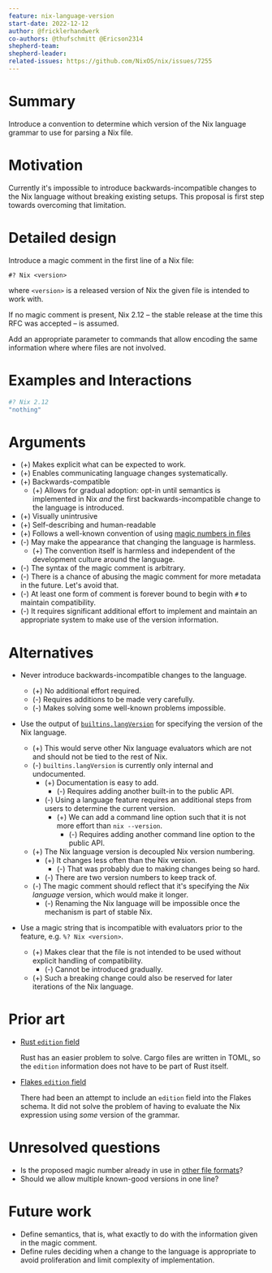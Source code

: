 ```yaml
---
feature: nix-language-version
start-date: 2022-12-12
author: @fricklerhandwerk
co-authors: @thufschmitt @Ericson2314
shepherd-team: 
shepherd-leader: 
related-issues: https://github.com/NixOS/nix/issues/7255
---
```


# Summary
[summary]: #summary

Introduce a convention to determine which version of the Nix language grammar to use for parsing a Nix file.

# Motivation
[motivation]: #motivation

Currently it's impossible to introduce backwards-incompatible changes to the Nix language without breaking existing setups.
This proposal is first step towards overcoming that limitation.

# Detailed design
[design]: #detailed-design

Introduce a magic comment in the first line of a Nix file:

    #? Nix <version>

where `<version>` is a released version of Nix the given file is intended to work with.

If no magic comment is present, Nix 2.12 – the stable release at the time this RFC was accepted – is assumed.

Add an appropriate parameter to commands that allow encoding the same information where where files are not involved.

# Examples and Interactions
[examples-and-interactions]: #examples-and-interactions

```nix
#? Nix 2.12
"nothing"
```

# Arguments
[advantages]: #advantages

* (+) Makes explicit what can be expected to work.
* (+) Enables communicating language changes systematically.
* (+) Backwards-compatible
  * (+) Allows for gradual adoption: opt-in until semantics is implemented in Nix *and* the first backwards-incompatible change to the language is introduced.
* (+) Visually unintrusive
* (+) Self-describing and human-readable
* (+) Follows a well-known convention of using [magic numbers in files](https://en.m.wikipedia.org/wiki/Magic_number_(programming)#In_files)
* (-) May make the appearance that changing the language is harmless.
  * (+) The convention itself is harmless and independent of the development culture around the language.
* (-) The syntax of the magic comment is arbitrary.
* (-) There is a chance of abusing the magic comment for more metadata in the future. Let's avoid that.
* (-) At least one form of comment is forever bound to begin with `#` to maintain compatibility.
* (-) It requires significant additional effort to implement and maintain an appropriate system to make use of the version information.

# Alternatives
[alternatives]: #alternatives

- Never introduce backwards-incompatible changes to the language.

  * (+) No additional effort required.
  * (-) Requires additions to be made very carefully.
  * (-) Makes solving some well-known problems impossible.

- Use the output of [`builtins.langVersion`] for specifying the version of the Nix language.

  * (+) This would serve other Nix language evaluators which are not and should not be tied to the rest of Nix.
  * (-) `builtins.langVersion` is currently only internal and undocumented.
    * (+) Documentation is easy to add.
      * (-) Requires adding another built-in to the public API.
    * (-) Using a language feature requires an additional steps from users to determine the current version.
      * (+) We can add a command line option such that it is not more effort than `nix --version`.
        * (-) Requires adding another command line option to the public API.
  * (+) The Nix language version is decoupled Nix version numbering.
    * (+) It changes less often than the Nix version.
      * (-) That was probably due to making changes being so hard.
    * (-) There are two version numbers to keep track of.
  * (-) The magic comment should reflect that it's specifying the *Nix language* version, which would make it longer.
    * (-) Renaming the Nix language will be impossible once the mechanism is part of stable Nix.

[`builtins.langVersion`]: https://github.com/NixOS/nix/blob/26c7602c390f8c511f326785b570918b2f468892/src/libexpr/primops.cc#L3952-L3957

- Use a magic string that is incompatible with evaluators prior to the feature, e.g. `%? Nix <version>`.

  * (+) Makes clear that the file is not intended to be used without explicit handling of compatibility.
    * (-) Cannot be introduced gradually.
  * (+) Such a breaking change could also be reserved for later iterations of the Nix language.

# Prior art

- [Rust `edition` field]

  Rust has an easier problem to solve. Cargo files are written in TOML, so the `edition` information does not have to be part of Rust itself.

- [Flakes `edition` field]

  There had been an attempt to include an `edition` field into the Flakes schema.
  It did not solve the problem of having to evaluate the Nix expression using *some* version of the grammar.

[Rust `edition` field]: https://doc.rust-lang.org/cargo/reference/manifest.html#the-edition-field
[Flakes `edition` field]: https://discourse.nixos.org/t/nix-2-8-0-released/18714/6

# Unresolved questions
[unresolved]: #unresolved-questions

- Is the proposed magic number already in use in [other file formats](https://en.m.wikipedia.org/wiki/Magic_number_(programming)#In_files)?
- Should we allow multiple known-good versions in one line?

# Future work
[future]: #future-work

- Define semantics, that is, what exactly to do with the information given in the magic comment.
- Define rules deciding when a change to the language is appropriate to avoid proliferation and limit complexity of implementation.
